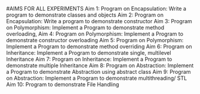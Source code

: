 #AIMS FOR ALL EXPERIMENTS
Aim 1: Program on Encapsulation: Write a program to demonstrate classes and objects
Aim 2: Program on Encapsulation: Write a program to demonstrate constructor
Aim 3: Program on Polymorphism: Implement a Program to demonstrate method overloading,
Aim 4: Program on Polymorphism: Implement a Program to demonstrate constructor overloading
Aim 5: Program on Polymorphism: Implement a Program to demonstrate method overriding
Aim 6: Program on Inheritance: Implement a Program to demonstrate single, multilevel Inheritance
Aim 7: Program on Inheritance: Implement a Program to demonstrate multiple Inheritance
Aim 8: Program on Abstraction: Implement a Program to demonstrate Abstraction using abstract class
Aim 9: Program on Abstraction: Implement a Program to demonstrate multithreading/ STL
Aim 10: Program to demonstrate File Handling